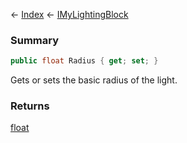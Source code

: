 ← [Index](Api-Index) ← [IMyLightingBlock](Sandbox.ModAPI.Ingame.IMyLightingBlock)

### Summary

```csharp
public float Radius { get; set; }
```

Gets or sets the basic radius of the light.

### Returns

[float](https://docs.microsoft.com/en-us/dotnet/api/system.single?view=netframework-4.6)

